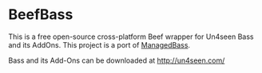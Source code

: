 # BeefBass
This is a free open-source cross-platform Beef wrapper for Un4seen Bass and its AddOns. This project is a port of [ManagedBass](https://github.com/ManagedBass/ManagedBass).

Bass and its Add-Ons can be downloaded at http://un4seen.com/